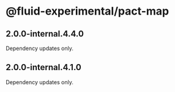 # @fluid-experimental/pact-map

## 2.0.0-internal.4.4.0

Dependency updates only.

## 2.0.0-internal.4.1.0

Dependency updates only.
